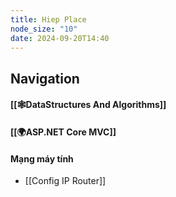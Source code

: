```yaml
---
title: Hiep Place
node_size: "10"
date: 2024-09-20T14:40
---
```

## Navigation
#### [[🕸️DataStructures And Algorithms]]
#### [[🌍ASP.NET Core MVC]]
#### Mạng máy tính
- [[Config IP Router]]